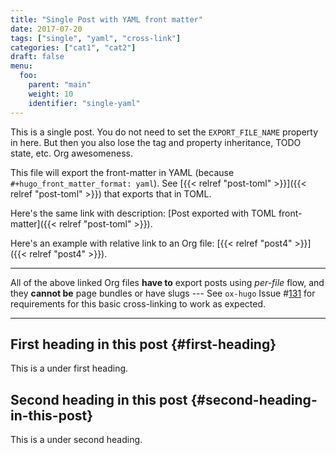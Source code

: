 ```yaml
---
title: "Single Post with YAML front matter"
date: 2017-07-20
tags: ["single", "yaml", "cross-link"]
categories: ["cat1", "cat2"]
draft: false
menu:
  foo:
    parent: "main"
    weight: 10
    identifier: "single-yaml"
---
```


This is a single post. You do not need to set the `EXPORT_FILE_NAME`
property in here. But then you also lose the tag and property
inheritance, TODO state, etc. Org awesomeness.

This file will export the front-matter in YAML (because
`#+hugo_front_matter_format: yaml`). See [{{< relref "post-toml" >}}]({{< relref "post-toml" >}}) that
exports that in TOML.

Here's the same link with description: [Post exported with TOML
front-matter]({{< relref "post-toml" >}}).

Here's an example with relative link to an Org file:
[{{< relref "post4" >}}]({{< relref "post4" >}}).

---

All of the above linked Org files **have to** export posts using
_per-file_ flow, and they **cannot be** page bundles or have slugs --- See
`ox-hugo` Issue #[131](https://github.com/kaushalmodi/ox-hugo/issues/131) for requirements for this basic cross-linking to
work as expected.

---


## First heading in this post {#first-heading}

This is a under first heading.


## Second heading in this post {#second-heading-in-this-post}

This is a under second heading.
